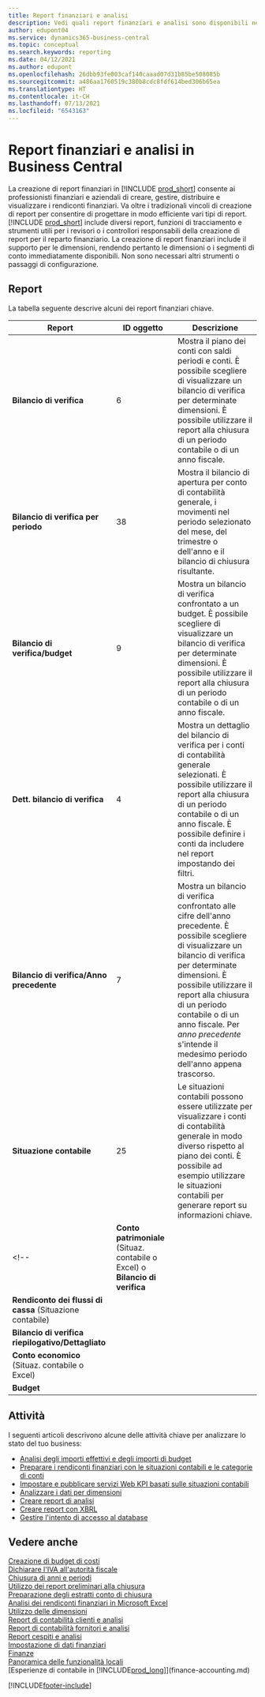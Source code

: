 ```yaml
---
title: Report finanziari e analisi
description: Vedi quali report finanziari e analisi sono disponibili nella versione standard di Business Central in modo da poter tenere traccia dell'attività.
author: edupont04
ms.service: dynamics365-business-central
ms.topic: conceptual
ms.search.keywords: reporting
ms.date: 04/12/2021
ms.author: edupont
ms.openlocfilehash: 26dbb93fe003caf140caaad07d31b85be508085b
ms.sourcegitcommit: a486aa1760519c380b8cdc8fdf614bed306b65ea
ms.translationtype: HT
ms.contentlocale: it-CH
ms.lasthandoff: 07/13/2021
ms.locfileid: "6543163"
---
```

# <a name="financial-reports-and-analytics-in-business-central"></a>Report finanziari e analisi in Business Central

La creazione di report finanziari in [!INCLUDE [prod_short](includes/prod_short.md)] consente ai professionisti finanziari e aziendali di creare, gestire, distribuire e visualizzare i rendiconti finanziari. Va oltre i tradizionali vincoli di creazione di report per consentire di progettare in modo efficiente vari tipi di report. [!INCLUDE [prod_short](includes/prod_short.md)] include diversi report, funzioni di tracciamento e strumenti utili per i revisori o i controllori responsabili della creazione di report per il reparto finanziario. La creazione di report finanziari include il supporto per le dimensioni, rendendo pertanto le dimensioni o i segmenti di conto immediatamente disponibili. Non sono necessari altri strumenti o passaggi di configurazione.  

## <a name="reports"></a>Report

La tabella seguente descrive alcuni dei report finanziari chiave.

| Report | ID oggetto | Descrizione |
|--|--|--|
| **Bilancio di verifica** | 6 | Mostra il piano dei conti con saldi periodi e conti. È possibile scegliere di visualizzare un bilancio di verifica per determinate dimensioni. È possibile utilizzare il report alla chiusura di un periodo contabile o di un anno fiscale. |
| **Bilancio di verifica per periodo** | 38 | Mostra il bilancio di apertura per conto di contabilità generale, i movimenti nel periodo selezionato del mese, del trimestre o dell'anno e il bilancio di chiusura risultante. |
| **Bilancio di verifica/budget** | 9 | Mostra un bilancio di verifica confrontato a un budget. È possibile scegliere di visualizzare un bilancio di verifica per determinate dimensioni. È possibile utilizzare il report alla chiusura di un periodo contabile o di un anno fiscale. |
| **Dett. bilancio di verifica** | 4 | Mostra un dettaglio del bilancio di verifica per i conti di contabilità generale selezionati. È possibile utilizzare il report alla chiusura di un periodo contabile o di un anno fiscale. È possibile definire i conti da includere nel report impostando dei filtri. |
| **Bilancio di verifica/Anno precedente** | 7 | Mostra un bilancio di verifica confrontato alle cifre dell'anno precedente. È possibile scegliere di visualizzare un bilancio di verifica per determinate dimensioni. È possibile utilizzare il report alla chiusura di un periodo contabile o di un anno fiscale. Per *anno precedente* s'intende il medesimo periodo dell'anno appena trascorso. |
| **Situazione contabile** | 25 | Le situazioni contabili possono essere utilizzate per visualizzare i conti di contabilità generale in modo diverso rispetto al piano dei conti. È possibile ad esempio utilizzare le situazioni contabili per generare report su informazioni chiave. |
<!-- | **Conto patrimoniale** (Situaz. contabile o Excel) o **Bilancio di verifica** |  |  |
| **Rendiconto dei flussi di cassa** (Situazione contabile) |  |  |
| **Bilancio di verifica riepilogativo/Dettagliato** |  |  |
| **Conto economico** (Situaz. contabile o Excel) |  |  |
| **Budget** |  |  | -->

## <a name="tasks"></a>Attività

I seguenti articoli descrivono alcune delle attività chiave per analizzare lo stato del tuo business:

* [Analisi degli importi effettivi e degli importi di budget](bi-how-analyze-actual-versus-budget.md)  
* [Preparare i rendiconti finanziari con le situazioni contabili e le categorie di conti](bi-how-work-account-schedule.md)  
* [Impostare e pubblicare servizi Web KPI basati sulle situazioni contabili](bi-how-to-set-up-and-publish-kpi-web-services-based-on-account-schedules.md)  
* [Analizzare i dati per dimensioni](bi-how-analyze-data-dimension.md)  
* [Creare report di analisi](bi-how-create-analysis-views-reports.md)  
* [Creare report con XBRL](bi-create-reports-with-xbrl.md)  
* [Gestire l'intento di accesso al database](admin-data-access-intent.md)  

## <a name="see-also"></a>Vedere anche

[Creazione di budget di costi](finance-create-cost-budgets.md)  
[Dichiarare l'IVA all'autorità fiscale](finance-how-report-vat.md)  
[Chiusura di anni e periodi](year-close-years-periods.md)  
[Utilizzo dei report preliminari alla chiusura](year-prepare-preclose-reports.md)  
[Preparazione degli estratti conto di chiusura](year-prepare-close-statement.md)  
[Analisi dei rendiconti finanziari in Microsoft Excel](finance-analyze-excel.md)  
[Utilizzo delle dimensioni](finance-dimensions.md)  
[Report di contabilità clienti e analisi](receivables-reports.md)  
[Report di contabilità fornitori e analisi](payables-reports.md)  
[Report cespiti e analisi](fa-reports.md)  
[Impostazione di dati finanziari](finance-setup-finance.md)  
[Finanze](finance.md)  
[Panoramica delle funzionalità locali](about-localization.md)  
[Esperienze di contabile in [!INCLUDE[prod_long](includes/prod_long.md)]](finance-accounting.md)  


[!INCLUDE[footer-include](includes/footer-banner.md)]
